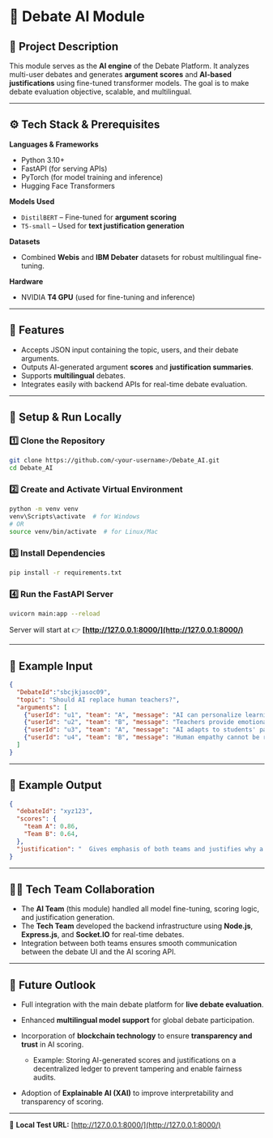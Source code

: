 # 🧠 Debate AI Module

## 📘 Project Description
This module serves as the **AI engine** of the Debate Platform. It analyzes multi-user debates and generates **argument scores** and **AI-based justifications** using fine-tuned transformer models. The goal is to make debate evaluation objective, scalable, and multilingual.

---

## ⚙️ Tech Stack & Prerequisites

**Languages & Frameworks**
- Python 3.10+
- FastAPI (for serving APIs)
- PyTorch (for model training and inference)
- Hugging Face Transformers

**Models Used**
- `DistilBERT` – Fine-tuned for **argument scoring**
- `T5-small` – Used for **text justification generation**

**Datasets**
- Combined **Webis** and **IBM Debater** datasets for robust multilingual fine-tuning.

**Hardware**
- NVIDIA **T4 GPU** (used for fine-tuning and inference)

---

## 🧩 Features
- Accepts JSON input containing the topic, users, and their debate arguments.  
- Outputs AI-generated argument **scores** and **justification summaries**.  
- Supports **multilingual** debates.  
- Integrates easily with backend APIs for real-time debate evaluation.

---

## 🚀 Setup & Run Locally

### 1️⃣ Clone the Repository
```bash
git clone https://github.com/<your-username>/Debate_AI.git
cd Debate_AI
````

### 2️⃣ Create and Activate Virtual Environment

```bash
python -m venv venv
venv\Scripts\activate  # for Windows
# OR
source venv/bin/activate  # for Linux/Mac
```

### 3️⃣ Install Dependencies

```bash
pip install -r requirements.txt
```

### 4️⃣ Run the FastAPI Server

```bash
uvicorn main:app --reload
```

Server will start at 👉 **[http://127.0.0.1:8000/](http://127.0.0.1:8000/)**

---

## 🧠 Example Input

```json
{
  "DebateId":"sbcjkjasoc09",
  "topic": "Should AI replace human teachers?",
  "arguments": [
    {"userId": "u1", "team": "A", "message": "AI can personalize learning."},
    {"userId": "u2", "team": "B", "message": "Teachers provide emotional support."},
    {"userId": "u3", "team": "A", "message": "AI adapts to students' pace."},
    {"userId": "u4", "team": "B", "message": "Human empathy cannot be replicated."}
  ]
}
```

---

## 🧾 Example Output

```json
{
  "debateId": "xyz123",
  "scores": {
    "team A": 0.86,
    "Team B": 0.64,
  },
  "justification": "  Gives emphasis of both teams and justifies why a particular team won."
}
```

---

## 👩‍💻 Tech Team Collaboration

* The **AI Team** (this module) handled all model fine-tuning, scoring logic, and justification generation.
* The **Tech Team** developed the backend infrastructure using **Node.js**, **Express.js**, and **Socket.IO** for real-time debates.
* Integration between both teams ensures smooth communication between the debate UI and the AI scoring API.

---

## 🔮 Future Outlook

* Full integration with the main debate platform for **live debate evaluation**.
* Enhanced **multilingual model support** for global debate participation.
* Incorporation of **blockchain technology** to ensure **transparency and trust** in AI scoring.

  * Example: Storing AI-generated scores and justifications on a decentralized ledger to prevent tampering and enable fairness audits.
* Adoption of **Explainable AI (XAI)** to improve interpretability and transparency of scoring.

---

📍 **Local Test URL:** [http://127.0.0.1:8000/](http://127.0.0.1:8000/)

```

